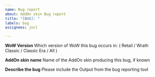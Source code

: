 ```yaml
---
name: Bug report
about: AddOn skin Bug report
title: "[BUG]: "
labels: bug
assignees: jncl

---
```


**WoW Version**
Which version of WoW this bug occurs in:  ( Retail / Wrath Classic / Classic Era / All ) 

**AddOn skin name**
Name of the AddOn skin producing this bug, if known

**Describe the bug**
Please include the Output from the bug reporting tool
